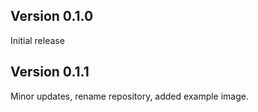 ## Version 0.1.0

Initial release

## Version 0.1.1

Minor updates, rename repository, added example image.
